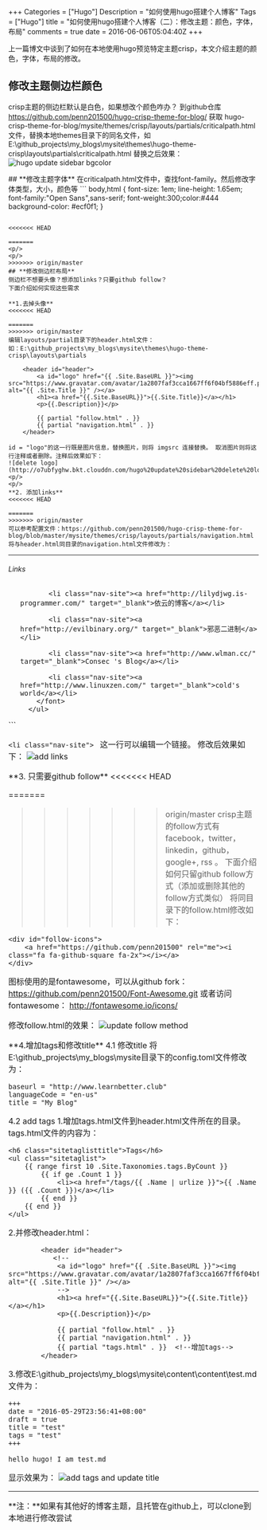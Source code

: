 +++
Categories = ["Hugo"]
Description = "如何使用hugo搭建个人博客"
Tags = ["Hugo"]
title = "如何使用hugo搭建个人博客（二）：修改主题：颜色，字体，布局"
comments = true
date = 2016-06-06T05:04:40Z
+++

上一篇博文中谈到了如何在本地使用hugo预览特定主题crisp，本文介绍主题的颜色，字体，布局的修改。

## **修改主题侧边栏颜色**
crisp主题的侧边栏默认是白色，如果想改个颜色咋办？
到github仓库 https://github.com/penn201500/hugo-crisp-theme-for-blog/ 获取 hugo-crisp-theme-for-blog/mysite/themes/crisp/layouts/partials/criticalpath.html  文件，替换本地themes目录下的同名文件，如
 E:\github_projects\my_blogs\mysite\themes\hugo-theme-crisp\layouts\partials\criticalpath.html
 替换之后效果：
 ![hugo update sidebar bgcolor](http://o7ubfyghw.bkt.clouddn.com/hugo%20update%20sidebar%20bgcolor.jpg)
<p/>
<p/>
## **修改主题字体**
在criticalpath.html文件中，查找font-family。然后修改字体类型，大小，颜色等
```
body,html
{
	font-size: 1em;
	line-height: 1.65em;
    font-family:"Open Sans",sans-serif;
    font-weight:300;color:#444
	background-color: #ecf0f1;
}

```

<<<<<<< HEAD

=======
<p/>
<p/>
>>>>>>> origin/master
## **修改侧边栏布局**
侧边栏不想要头像？想添加links？只要github follow？ 
下面介绍如何实现这些需求

**1.去掉头像**
<<<<<<< HEAD

=======
>>>>>>> origin/master
编辑layouts/partial目录下的header.html文件：
如：E:\github_projects\my_blogs\mysite\themes\hugo-theme-crisp\layouts\partials

```
        <header id="header">
            <a id="logo" href="{{ .Site.BaseURL }}"><img src="https://www.gravatar.com/avatar/1a2807faf3cca1667ff6f04bf5886eff.png" alt="{{ .Site.Title }}" /></a>
            <h1><a href="{{.Site.BaseURL}}">{{.Site.Title}}</a></h1>
            <p>{{.Description}}</p>

            {{ partial "follow.html" . }}
            {{ partial "navigation.html" . }}
        </header>
```
id = "logo"的这一行既是图片信息，替换图片，则将 imgsrc 连接替换。 取消图片则将这行注释或者删除。注释后效果如下：
![delete logo](http://o7ubfyghw.bkt.clouddn.com/hugo%20update%20sidebar%20delete%20logo.jpg)
<p/>
<p/>
**2. 添加links**
<<<<<<< HEAD

=======
>>>>>>> origin/master
可以参考配置文件：https://github.com/penn201500/hugo-crisp-theme-for-blog/blob/master/mysite/themes/crisp/layouts/partials/navigation.html
将与header.html同目录的navigation.html文件修改为：

```
<hr class="nav-site-separator">
<h6>Links</h6>
<nav class="nav">
      <ul class="nav-list">
        <font size="3">
	    
		   <li class="nav-site"><a href="http://lilydjwg.is-programmer.com/" target="_blank">依云的博客</a></li>
		
		   <li class="nav-site"><a href="http://evilbinary.org/" target="_blank">邪恶二进制</a></li>
		
		   <li class="nav-site"><a href="http://www.wlman.cc/" target="_blank">Consec 's Blog</a></li>
		
		   <li class="nav-site"><a href="http://www.linuxzen.com/" target="_blank">cold's world</a></li>
		</font>
	  </ul>
</nav>
```

```<li class="nav-site"> ``` 这一行可以编辑一个链接。
修改后效果如下：
![add links](http://o7ubfyghw.bkt.clouddn.com/hugo%20update%20sidebar%20add%20links.jpg)
<p/>
<p/>
**3. 只需要github follow**
<<<<<<< HEAD

=======
>>>>>>> origin/master
crisp主题的follow方式有facebook，twitter，linkedin，github，google+, rss 。
下面介绍如何只留github follow方式（添加或删除其他的follow方式类似）
将同目录下的follow.html修改如下：

```
<div id="follow-icons">
	<a href="https://github.com/penn201500" rel="me"><i class="fa fa-github-square fa-2x"></i></a>
</div>  
```
图标使用的是fontawesome，可以从github fork：
https://github.com/penn201500/Font-Awesome.git
或者访问fontawesome：
http://fontawesome.io/icons/

修改follow.html的效果：
![update follow method](http://o7ubfyghw.bkt.clouddn.com/hugo%20update%20sidebar%20update%20follow%20method.jpg)
<p/>
<p/>
**4.增加tags和修改title**
4.1 修改title
将E:\github_projects\my_blogs\mysite目录下的config.toml文件修改为：

```
baseurl = "http://www.learnbetter.club"
languageCode = "en-us"
title = "My Blog"
```
4.2 add tags
1.增加tags.html文件到header.html文件所在的目录。tags.html文件的内容为：

```
<h6 class="sitetaglisttitle">Tags</h6>
<ul class="sitetaglist">
    {{ range first 10 .Site.Taxonomies.tags.ByCount }}
        {{ if ge .Count 1 }}
            <li><a href="/tags/{{ .Name | urlize }}">{{ .Name }} ({{ .Count }})</a></li>
        {{ end }}
    {{ end }}
</ul>
```
2.并修改header.html：

```
        <header id="header">
           <!--
            <a id="logo" href="{{ .Site.BaseURL }}"><img src="https://www.gravatar.com/avatar/1a2807faf3cca1667ff6f04bf5886eff.png" alt="{{ .Site.Title }}" /></a>
            -->
            <h1><a href="{{.Site.BaseURL}}">{{.Site.Title}}</a></h1>
            <p>{{.Description}}</p>

            {{ partial "follow.html" . }}
            {{ partial "navigation.html" . }}
            {{ partial "tags.html" . }}  <!--增加tags-->
        </header>
```
3.修改E:\github_projects\my_blogs\mysite\content\content\test.md文件为：

```
+++
date = "2016-05-29T23:56:41+08:00"
draft = true
title = "test"
tags = "test"
+++

hello hugo! I am test.md
```
显示效果为：
![add tags and update title](http://o7ubfyghw.bkt.clouddn.com/hugo%20update%20sidebar%20update%20title%20add%20tags.jpg)

***
**注：**如果有其他好的博客主题，且托管在github上，可以clone到本地进行修改尝试